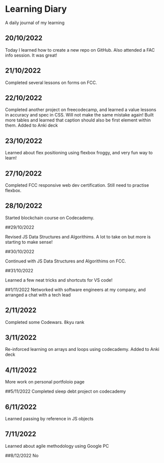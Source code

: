 # Learning Diary
A daily journal of my learning

## 20/10/2022

Today I learned how to create a new repo on GitHub. Also attended a FAC info session. It was great!

## 21/10/2022

Completed several lessons on forms on FCC.

## 22/10/2022

Completed another project on freecodecamp, and learned a value lessons in accuracy and spec in CSS. Will not make the same mistake again! Built more tables and learned that caption should also be first element within them. Added to Anki deck

## 23/10/2022

Learned about flex positioning using flexbox froggy, and very fun way to learn!

## 27/10/2022

Completed FCC responsive web dev certification. Still need to practise flexbox.

## 28/10/2022

Started blockchain course on Codecademy.

##29/10/2022

Revised JS Data Structures and Algorithims. A lot to take on but more is starting to make sense!

##30/10/2022

Continued with JS Data Structures and Algorithims on FCC.

##31/10/2022

Learned a few neat tricks and shortcuts for VS code!

##1/11/2022
Networked with software engineers at my company, and arranged a chat with a tech lead

## 2/11/2022 
Completed some Codewars. 8kyu rank

## 3/11/2022
Re-inforced learning on arrays and loops using codecademy. Added to Anki deck

## 4/11/2022
More work on personal portfoloio page

##5/11/2022
Completed sleep debt project on codecademy

## 6/11/2022
Learned passing by reference in JS objects

## 7/11/2022
Learned about agile methodology using Google PC

##8/12/2022
No

